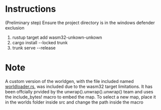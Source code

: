 <h1>Instructions</h1>
<p>(Preliminary step) Ensure the project directory is in the windows defender exclusion</p>
<ol>
  <li>rustup target add wasm32-unkown-unkown</li>
  <li>cargo install --locked trunk</li>
  <li>trunk serve --release</li>
</ol>

<h1>Note</h1>
<p>A custom version of the worldgen, with the file included named <a href="src/worldloader.rs">worldloader.rs</a>, was included due to the wasm32 target limitations. It has been offcially prvided by the unwrap().unwrap().unwrap() team and uses the include_bytes! macro to embed the map. To select a new map, place it in the worlds folder inside src and change the path inside the macro</p>
